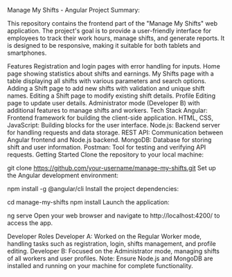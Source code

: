 Manage My Shifts - Angular Project
Summary:

This repository contains the frontend part of the "Manage My Shifts" web application. The project's goal is to provide a user-friendly interface for employees to track their work hours, manage shifts, and generate reports. It is designed to be responsive, making it suitable for both tablets and smartphones.

Features
Registration and login pages with error handling for inputs.
Home page showing statistics about shifts and earnings.
My Shifts page with a table displaying all shifts with various parameters and search options.
Adding a Shift page to add new shifts with validation and unique shift names.
Editing a Shift page to modify existing shift details.
Profile Editing page to update user details.
Administrator mode (Developer B) with additional features to manage shifts and workers.
Tech Stack
Angular: Frontend framework for building the client-side application.
HTML, CSS, JavaScript: Building blocks for the user interface.
Node.js: Backend server for handling requests and data storage.
REST API: Communication between Angular frontend and Node.js backend.
MongoDB: Database for storing shift and user information.
Postman: Tool for testing and verifying API requests.
Getting Started
Clone the repository to your local machine:


git clone https://github.com/your-username/manage-my-shifts.git
Set up the Angular development environment:


npm install -g @angular/cli
Install the project dependencies:


cd manage-my-shifts
npm install
Launch the application:


ng serve
Open your web browser and navigate to http://localhost:4200/ to access the app.

Developer Roles
Developer A: Worked on the Regular Worker mode, handling tasks such as registration, login, shifts management, and profile editing.
Developer B: Focused on the Administrator mode, managing shifts of all workers and user profiles.
Note: Ensure Node.js and MongoDB are installed and running on your machine for complete functionality.
